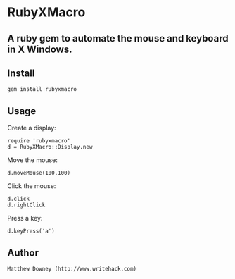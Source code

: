 # RubyXMacro

## A ruby gem to automate the mouse and keyboard in X Windows.

## Install

    gem install rubyxmacro

## Usage

Create a display:

    require 'rubyxmacro'
    d = RubyXMacro::Display.new

Move the mouse:

    d.moveMouse(100,100)

Click the mouse:

    d.click
    d.rightClick

Press a key:

    d.keyPress('a')

## Author

    Matthew Downey (http://www.writehack.com)
